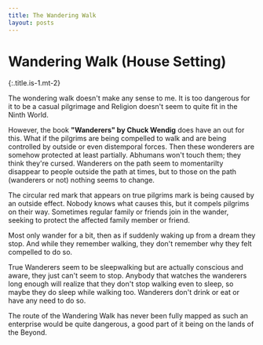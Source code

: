 ```yaml
---
title: The Wandering Walk
layout: posts
---
```


# Wandering Walk (House Setting)
{:.title.is-1.mt-2} 

The wondering walk doesn't make any sense to me. It is too dangerous for it to be a casual pilgrimage and Religion doesn't seem to quite fit in the Ninth World.

However, the book __"Wanderers" by Chuck Wendig__ does have an out for this. What if the pilgrims are being compelled to walk and are being controlled by outside or even distemporal forces. Then these wonderers are somehow protected at least partially. Abhumans won't touch them; they think they're cursed. Wanderers on the path seem to momentarilty disappear to people outside the path at times, but to those on the path (wanderers or not) nothing seems to change.

The circular red mark that appears on true pilgrims mark is being caused by an outside effect. Nobody knows what causes this, but it compels pilgrims on their way. Sometimes regular family or friends join in the wander, seeking to protect the affected family member or friend.

Most only wander for a bit, then as if suddenly waking up from a dream they stop. And while they remember walking, they don't remember why they felt compelled to do so.

True Wanderers seem to be sleepwalking but are actually conscious and aware, they just can't seem to stop. Anybody that watches the wanderers long enough will realize that they don't stop walking even to sleep, so maybe they do sleep while walking too. Wanderers don't drink or eat or have any need to do so. 

The route of the Wandering Walk has never been fully mapped as such an enterprise would be quite dangerous, a good part of it being on the lands of the Beyond.
